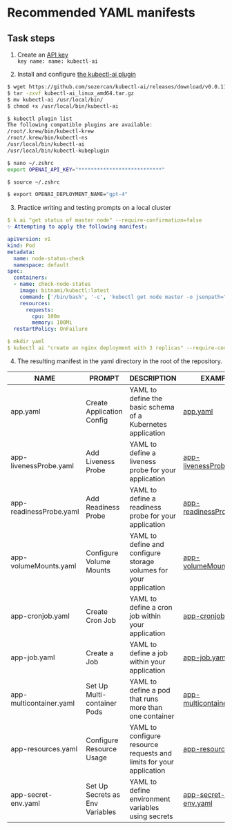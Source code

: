 # Recommended YAML manifests

## Task steps
1. Create an [API key](https://platform.openai.com/account/api-keys)  
`key name: name: kubectl-ai`  

2. Install and configure [the kubectl-ai plugin](https://github.com/sozercan/kubectl-ai)
```sh
$ wget https://github.com/sozercan/kubectl-ai/releases/download/v0.0.11/kubectl-ai_linux_amd64.tar.gz
$ tar -zxvf kubectl-ai_linux_amd64.tar.gz
$ mv kubectl-ai /usr/local/bin/
$ chmod +x /usr/local/bin/kubectl-ai

$ kubectl plugin list                                                                                
The following compatible plugins are available:
/root/.krew/bin/kubectl-krew
/root/.krew/bin/kubectl-ns
/usr/local/bin/kubectl-ai
/usr/local/bin/kubectl-kubeplugin

$ nano ~/.zshrc
export OPENAI_API_KEY="***************************"

$ source ~/.zshrc

$ export OPENAI_DEPLOYMENT_NAME="gpt-4"
```

3. Practice writing and testing prompts on a local cluster
```yaml
$ k ai "get status of master node" --require-confirmation=false
✨ Attempting to apply the following manifest:

apiVersion: v1
kind: Pod
metadata:
  name: node-status-check
  namespace: default
spec:
  containers:
  - name: check-node-status
    image: bitnami/kubectl:latest
    command: ['/bin/bash', '-c', 'kubectl get node master -o jsonpath="{.status}"'] 
    resources:
      requests:
        cpu: 100m
        memory: 100Mi
  restartPolicy: OnFailure

$ mkdir yaml
$ kubectl ai "create an nginx deployment with 3 replicas" --require-confirmation=false > yaml/app.yaml
```

4. The resulting manifest in the yaml directory in the root of the repository.

| NAME                        | PROMPT                             | DESCRIPTION                                                              | EXAMPLE                                     |
|-----------------------------|------------------------------------|--------------------------------------------------------------------------|---------------------------------------------|
| app.yaml                    | Create Application Config          | YAML to define the basic schema of a Kubernetes application              | [app.yaml](yaml/app.yaml)                 |
| app-livenessProbe.yaml      | Add Liveness Probe                 | YAML to define a liveness probe for your application                    | [app-livenessProbe.yaml](yaml/app-livenessProbe.yaml) |
| app-readinessProbe.yaml     | Add Readiness Probe                | YAML to define a readiness probe for your application                   | [app-readinessProbe.yaml](yaml/app-readinessProbe.yaml) |
| app-volumeMounts.yaml       | Configure Volume Mounts            | YAML to define and configure storage volumes for your application       | [app-volumeMounts.yaml](yaml/app-volumeMounts.yaml) |
| app-cronjob.yaml            | Create Cron Job                    | YAML to define a cron job within your application                       | [app-cronjob.yaml](yaml/app-cronjob.yaml) |
| app-job.yaml                | Create a Job                       | YAML to define a job within your application                            | [app-job.yaml](yaml/app-job.yaml) |
| app-multicontainer.yaml     | Set Up Multi-container Pods        | YAML to define a pod that runs more than one container                  | [app-multicontainer.yaml](yaml/app-multicontainer.yaml) |
| app-resources.yaml          | Configure Resource Usage           | YAML to configure resource requests and limits for your application     | [app-resources.yaml](yaml/app-resources.yaml) |
| app-secret-env.yaml         | Set Up Secrets as Env Variables    | YAML to define environment variables using secrets                      | [app-secret-env.yaml](yaml/app-secret-env.yaml) |